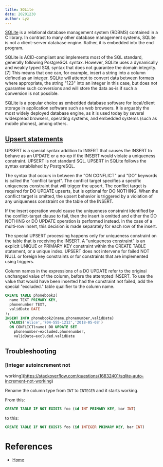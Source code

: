 ```yaml
---
title: SQLite
date: 20201230
author: Lyz
---
```


[SQLite](https://en.wikipedia.org/wiki/SQLite) is a relational database
management system (RDBMS) contained in a C library. In contrast to many other
database management systems, SQLite is not a client–server database engine.
Rather, it is embedded into the end program.

SQLite is ACID-compliant and implements most of the SQL standard, generally
following PostgreSQL syntax. However, SQLite uses a dynamically and weakly typed
SQL syntax that does not guarantee the domain integrity.[7] This means that one
can, for example, insert a string into a column defined as an integer. SQLite
will attempt to convert data between formats where appropriate, the string "123"
into an integer in this case, but does not guarantee such conversions and will
store the data as-is if such a conversion is not possible.

SQLite is a popular choice as embedded database software for local/client
storage in application software such as web browsers. It is arguably the most
widely deployed database engine, as it is used today by several widespread
browsers, operating systems, and embedded systems (such as mobile phones), among
others.

## [Upsert statements](https://www.sqlite.org/lang_UPSERT.html)

UPSERT is a special syntax addition to INSERT that causes the INSERT to behave
as an UPDATE or a no-op if the INSERT would violate a uniqueness constraint.
UPSERT is not standard SQL. UPSERT in SQLite follows the syntax established by
PostgreSQL.

The syntax that occurs in between the "ON CONFLICT" and "DO" keywords is called
the "conflict target". The conflict target specifies a specific uniqueness
constraint that will trigger the upsert. The conflict target is required for DO
UPDATE upserts, but is optional for DO NOTHING. When the conflict target is
omitted, the upsert behavior is triggered by a violation of any uniqueness
constraint on the table of the INSERT.

If the insert operation would cause the uniqueness constraint identified by the
conflict-target clause to fail, then the insert is omitted and either the DO
NOTHING or DO UPDATE operation is performed instead. In the case of a multi-row
insert, this decision is made separately for each row of the insert.

The special UPSERT processing happens only for uniqueness constraint on the
table that is receiving the INSERT. A "uniqueness constraint" is an explicit
UNIQUE or PRIMARY KEY constraint within the CREATE TABLE statement, or a unique
index. UPSERT does not intervene for failed NOT NULL or foreign key constraints
or for constraints that are implemented using triggers.

Column names in the expressions of a DO UPDATE refer to the original unchanged
value of the column, before the attempted INSERT. To use the value that would
have been inserted had the constraint not failed, add the special "excluded."
table qualifier to the column name.

```sql
CREATE TABLE phonebook2(
  name TEXT PRIMARY KEY,
  phonenumber TEXT,
  validDate DATE
);
INSERT INTO phonebook2(name,phonenumber,validDate)
  VALUES('Alice','704-555-1212','2018-05-08')
  ON CONFLICT(name) DO UPDATE SET
    phonenumber=excluded.phonenumber,
    validDate=excluded.validDate
```

## Troubleshooting

### [Integer autoincrement not
working](https://stackoverflow.com/questions/16832401/sqlite-auto-increment-not-working)


Rename the column type from `INT` to `INTEGER` and it starts working.

From this:

```sql
CREATE TABLE IF NOT EXISTS foo (id INT PRIMARY KEY, bar INT)
```

to this:

```sql
CREATE TABLE IF NOT EXISTS foo (id INTEGER PRIMARY KEY, bar INT)
```

# References

* [Home](https://www.sqlite.org/index.html)
